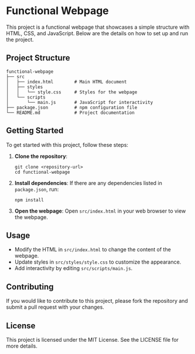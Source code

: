 # Functional Webpage

This project is a functional webpage that showcases a simple structure with HTML, CSS, and JavaScript. Below are the details on how to set up and run the project.

## Project Structure

```
functional-webpage
├── src
│   ├── index.html        # Main HTML document
│   ├── styles
│   │   └── style.css     # Styles for the webpage
│   └── scripts
│       └── main.js       # JavaScript for interactivity
├── package.json          # npm configuration file
└── README.md             # Project documentation
```

## Getting Started

To get started with this project, follow these steps:

1. **Clone the repository**:
   ```
   git clone <repository-url>
   cd functional-webpage
   ```

2. **Install dependencies**:
   If there are any dependencies listed in `package.json`, run:
   ```
   npm install
   ```

3. **Open the webpage**:
   Open `src/index.html` in your web browser to view the webpage.

## Usage

- Modify the HTML in `src/index.html` to change the content of the webpage.
- Update styles in `src/styles/style.css` to customize the appearance.
- Add interactivity by editing `src/scripts/main.js`.

## Contributing

If you would like to contribute to this project, please fork the repository and submit a pull request with your changes.

## License

This project is licensed under the MIT License. See the LICENSE file for more details.